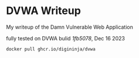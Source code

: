 # DVWA Writeup

My writeup of the Damn Vulnerable Web Application

fully tested on DVWA bulid *1fb5078*, Dec 16 2023

`docker pull ghcr.io/digininja/dvwa`
